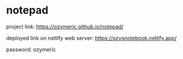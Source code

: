 # notepad
project link: https://ozymeric.github.io/notepad/

deployed link on netlify web server: https://ozysnotebook.netlify.app/

password: ozymeric
